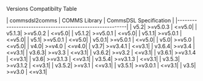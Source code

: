 Versions Compatibilty Table

| commsdsl2comms | COMMS Library | CommsDSL Specification |
|---------------------------------------------------------|
| v5.2| >=v5.0.3 | <=v5.0|
| v5.1.3| >=v5.0.2 | <=v5.0|
| v5.1.2| >=v5.0.1 | <=v5.0|
| v5.1.1| >=v5.0.1 | <=v5.0|
| v5.1| >=v5.0.1 | <=v5.0|
| v5.0.1| >=v5.0.1 | <=v5.0|
| v5.0| >=v5.0 | <=v5.0|
| v4.0| >=v4.0 | <=v4.0|
| v3.7| >=v3.4.1 | <=v3.1|
| v3.6.4| >=v3.4 | <=v3.1|
| v3.6.3| >=v3.3 | <=v3.1|
| v3.6.2| >=v3.2 | <=v3.1|
| v3.6.1| >=v3.1.4 | <=v3.1|
| v3.6| >=v3.1.3 | <=v3.1|
| v3.5.4| >=v3.1.3 | <=v3.1|
| v3.5.3| >=v3.1.2 | <=v3.1|
| v3.5.2| >=v3.1 | <=v3.1|
| v3.5.1| >=v3.0.1 | <=v3.1|
| v3.5| >=v3.0 | <=v3.1|

